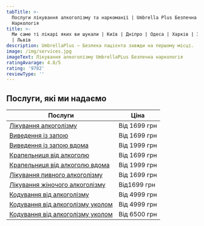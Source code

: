 ```yaml
---
tabTitle: >-
  Послуги лікування алкоголізму та наркоманії | Umbrella Plus Безпечна
  Наркологія
title: >-
  Ми саме ті лікарі яких ви шукали | Київ | Дніпро | Одеса | Харків | Запоріжжя
  | Львів
description: UmbrellaPlus — Безпека пацієнта завжди на першому місці.
image: /img/services.jpg
imageText: Лікування алкоголізму UmbrellaPLus Безпечна наркологія
ratingAvarage: 4.8/5
rating: '9782'
reviewType: ''
---
```


## Послуги, які ми надаємо

| Послуги                                                                                                             | Ціна         |
| ------------------------------------------------------------------------------------------------------------------- | ------------ |
| [Лікування алкоголізму](https://umbrella-plus.com.ua/uk/kiev/likyvania-alkogolizmy-kiev/)                           | Від 1699 грн |
| [Виведення із запою](https://umbrella-plus.com.ua/uk/kiev/vivod-iz-zapoia-kiev-ua/)                                 | Від 1699 грн |
| [Виведення із запою вдома](https://umbrella-plus.com.ua/uk/kiev/vivod-iz-zapoia-na-domy-kiev-ua/)                   | Від 1999 грн |
| [Крапельниця від алкоголю](https://umbrella-plus.com.ua/uk/kiev/kapelnica_ot_alkogola_kiev/)                        | Від 1699 грн |
| [Крапельниця від алкоголю вдома](https://umbrella-plus.com.ua/uk/kiev/kapelnica_ot_alkogola_na_dom_kiev/)           | Від 1999 грн |
| [Лікування пивного алкоголізму](https://umbrella-plus.com.ua/uk/kiev/likyvania-pivnogo-alkogolizma-kyiv/)           | Від 1699 грн |
| [Лікування жіночого алкоголізму](https://umbrella-plus.com.ua/uk/kiev/likyvania-jenskogo-alkogolizma-kiev/)         | Від1699 грн  |
| [Кодування від алкоголізму](https://umbrella-plus.com.ua/uk/kiev/kodirovka-ot-alkogolia-kiev-ua/)                   | Від 4999 грн |
| [Кодування від алкоголізму уколом](https://umbrella-plus.com.ua/uk/kiev/kodirovka-ot-alkogolia-disulfiram-kiev-ua/) | Від 4999 грн |
| [Кодування від алкоголізму уколом](https://umbrella-plus.com.ua/uk/kiev/kodirovka-ot-alkogolizma-espiarl-kiev-ua/)  | Від 6500 грн |
